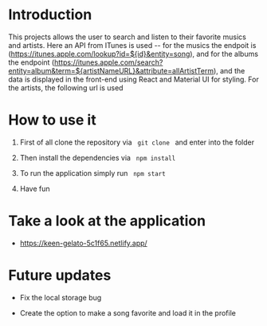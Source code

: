 # Introduction

This projects allows the user to search and listen to their favorite musics and artists. Here an API from ITunes is used -- for the musics the endpoit is (https://itunes.apple.com/lookup?id=${id}&entity=song), and for the albums the endpoint (https://itunes.apple.com/search?entity=album&term=${artistNameURL}&attribute=allArtistTerm), and the data is displayed in the front-end using React and Material UI for styling. For the artists, the following url is used 

# How to use it 
   
1) First of all clone the repository via <code> git clone </code>  and enter into the folder 

2) Then install the dependencies via <code> npm install </code>

3) To run the application simply run <code> npm start </code>

4) Have fun

# Take a look at the application

- https://keen-gelato-5c1f65.netlify.app/

# Future updates

- Fix the local storage bug

- Create the option to make a song favorite and load it in the profile

